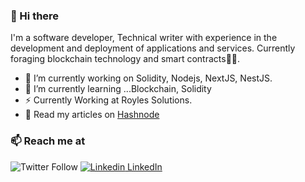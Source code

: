 <!--
**tuzzy08/tuzzy08** is a ✨ _special_ ✨ repository because its `README.md` (this file) appears on your GitHub profile.

Here are some ideas to get you started:

- 🔭 I’m currently working on ...
- 🌱 I’m currently learning ...
- 👯 I’m looking to collaborate on ...
- 🤔 I’m looking for help with ...
- 💬 Ask me about ...
- 📫 How to reach me: ...
- 😄 Pronouns: ...
- ⚡ Fun fact: ...
-->

### 👋 Hi there 
I'm a software developer, Technical writer with experience in the development and deployment of applications and services. Currently foraging blockchain technology and smart contracts👨‍💻. 

- 🔭 I’m currently working on Solidity, Nodejs, NextJS, NestJS.
- 🌱 I’m currently learning ...Blockchain, Solidity
- ⚡ Currently Working at Royles Solutions.
- 💬 Read my articles on [Hashnode](https://thesage.hashnode.dev)

### 📫 Reach me at 
![Twitter Follow](https://img.shields.io/twitter/follow/sage_iche?style=social)
[![Linkedin](https://i.stack.imgur.com/gVE0j.png) LinkedIn](https://www.linkedin.com/in/david-lawrence-694aa729/)


